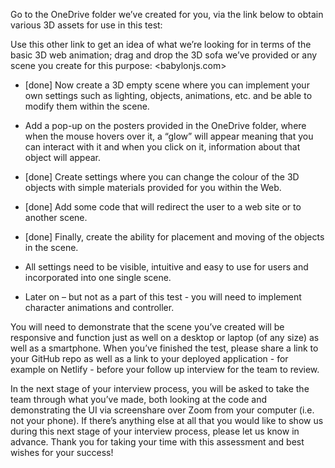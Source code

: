 Go to the OneDrive folder we’ve created for you, via the link below to obtain various 3D
assets for use in this test: <link>

Use this other link to get an idea of what we’re looking for in terms of the basic 3D web
animation; drag and drop the 3D sofa we’ve provided or any scene you create for this
purpose: <babylonjs.com>

- [done] Now create a 3D empty scene where you can implement your own settings such as
lighting, objects, animations, etc. and be able to modify them within the scene.

- Add a pop-up on the posters provided in the OneDrive folder, where when the mouse
hovers over it, a “glow” will appear meaning that you can interact with it and when you click on it, information about that object will appear.

- [done] Create settings where you can change the colour of the 3D objects with simple materials
provided for you within the Web.

- [done] Add some code that will redirect the user to a web site or to another scene.

- [done] Finally, create the ability for placement and moving of the objects in the scene.

- All settings need to be visible, intuitive and easy to use for users and incorporated into
one single scene.






- Later on – but not as a part of this test - you will need to implement character
animations and controller.

You will need to demonstrate that the scene you’ve created will be responsive and
function just as well on a desktop or laptop (of any size) as well as a smartphone.
When you’ve finished the test, please share a link to your GitHub repo as well as a link to
your deployed application - for example on Netlify - before your follow up interview for the
team to review.

In the next stage of your interview process, you will be asked to take the team through
what you’ve made, both looking at the code and demonstrating the UI via screenshare
over Zoom from your computer (i.e. not your phone).
If there’s anything else at all that you would like to show us during this next stage of your
interview process, please let us know in advance.
Thank you for taking your time with this assessment and best wishes for your success!